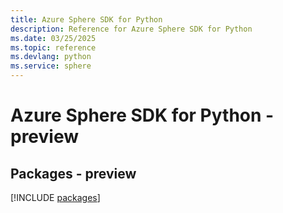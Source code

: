 ```yaml
---
title: Azure Sphere SDK for Python
description: Reference for Azure Sphere SDK for Python
ms.date: 03/25/2025
ms.topic: reference
ms.devlang: python
ms.service: sphere
---
```

# Azure Sphere SDK for Python - preview
## Packages - preview
[!INCLUDE [packages](sphere-index.md)]